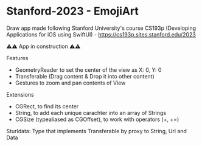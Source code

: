# Stanford-2023 - EmojiArt
Draw app made following Stanford University's course CS193p (Developing Applications for iOS using SwiftUI) - https://cs193p.sites.stanford.edu/2023

⚠️⚠️ App in construction ⚠️⚠️

Features
- GeometryReader to set the center of the view as X: 0, Y: 0
- Transferable (Drag content & Drop it into other content)
- Gestures to zoom and pan contents of View

Extensions
- CGRect, to find its center
- String, to add each unique carachter into an array of Strings
- CGSize (typealiased as CGOffset), to work with operators (+, +=)

Sturldata: Type that implements Transferable by proxy to String, Url and Data
